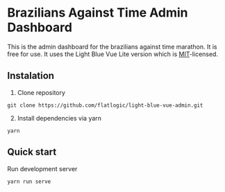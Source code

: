 # Brazilians Against Time Admin Dashboard
This is the admin dashboard for the brazilians against time marathon. It is free for use.
It uses the Light Blue Vue Lite version which is [MIT](https://github.com/flatlogic/light-blue-vue-admin/blob/master/LICENSE)-licensed.

## Instalation 

1. Clone repository
```shell
git clone https://github.com/flatlogic/light-blue-vue-admin.git
```
2. Install dependencies via yarn
```shell
yarn
```

## Quick start
Run development server
```shell
yarn run serve
```
